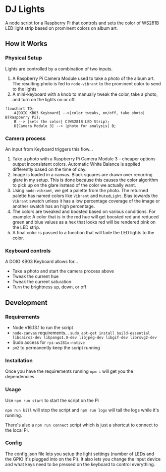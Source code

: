 # DJ Lights
A node script for a Raspberry Pi that controls and sets the color of WS281B LED light strip based on prominent colors on album art.



## How it Works
### Physical Setup
Lights are controlled by a combination of two inputs.
1. A Raspberry Pi Camera Module used to take a photo of the album art. The resulting photo is fed to `node-vibrant` to the prominent color to send to the lights
2. A mini-keyboard with a knob to manually tweak the color, take a photo, and turn on the lights on or off.

```mermaid
flowchart TD;
    A[DOIO KB03 Keyboard] -->|color tweaks, on/off, take photo| B(Raspberry Pi);
    B --> |sets the color| C(WS281B LED Strip);
    D[Camera Module 3] --> |photo for analysis| B;
```

### Camera process
An input from Keyboard triggers this flow...
1. Take a photo with a Raspberry Pi Camera Module 3 – cheaper options output inconsistent colors. Automatic White Balance is applied differently based on the time of day.
2. Image is loaded in a canvas. Black squares are drawn over recurring glare in my setup. This is done because this causes the color algorithm to pick up on the glare instead of the color we actually want.
3. Using `node-vibrant`, we get a palette from the photo. The returned palette has named colors like `Vibrant` and `MutedLight`. Bias towards the `Vibrant` swatch unless it has a low percentage coverage of the image or another swatch has an high percentage.
4. The colors are tweaked and boosted based on various conditions. For example: A color that is in the red hue will get boosted red and reduced green and blue values as a hex that looks red will be rendered pink on the LED strip.
5. A final color is passed to a function that will fade the LED lights to the color.

### Keyboard controls
A DOIO KB03 Keyboard allows for...
- Take a photo and start the camera process above
- Tweak the current hue
- Tweak the current saturation
- Turn the brightness up, down, or off


## Development
### Requirements
- Node v16.13.1 to run the script
- `node-canvas` requirements...
`sudo apt-get install build-essential libcairo2-dev libpango1.0-dev libjpeg-dev libgif-dev librsvg2-dev`
- Sudo access for `rpi-ws281x-native`
- `pm2` to permanently keep the script running

### Installation
Once you have the requirements running `npm i` will get you the dependencies.

### Usage
Use `npm run start` to start the script on the Pi

`npm run kill` will stop the script and `npm run logs` will tail the logs while it's running.

There's also a `npm run connect` script which is just a shortcut to connect to the local Pi.

### Config
The config.json file lets you setup the light settings (number of LEDs and the GPIO it's plugged into on the Pi). It also lets you change the input device and what keys need to be pressed on the keyboard to control everything.
